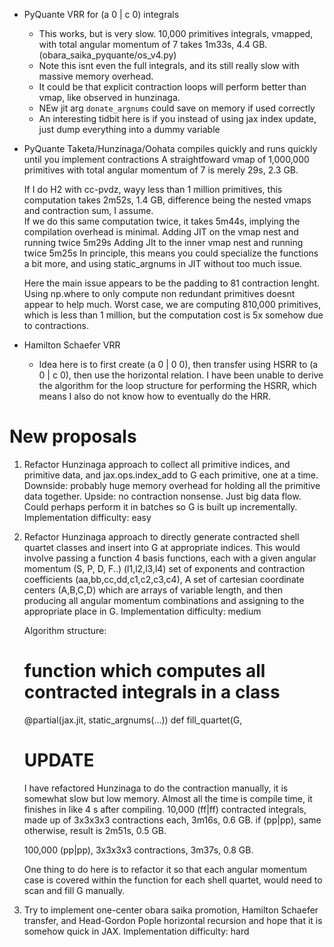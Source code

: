 
* PyQuante VRR for (a 0 | c 0) integrals
    * This works, but is very slow. 10,000 primitives integrals, vmapped, 
      with total angular momentum of 7 takes 1m33s, 4.4 GB. 
       (obara_saika_pyquante/os_v4.py)
    * Note this isnt even the full integrals, and its still really slow with massive memory overhead. 
    * It could be that explicit contraction loops will perform better than vmap, like observed in hunzinaga.
    * NEw jit arg `donate_argnums` could save on memory if used correctly 
    * An interesting tidbit here is if you instead of using jax index update, just dump everything
      into a dummy variable 

* PyQuante Taketa/Hunzinaga/Oohata compiles quickly and runs quickly until you implement contractions
    A straightfoward vmap of 1,000,000 primitives with total angular momentum of 7
    is merely 29s, 2.3 GB.

    If I do H2 with cc-pvdz, wayy less than 1 million primitives, this computation takes 
    2m52s, 1.4 GB, difference being the nested vmaps and contraction sum, I assume.      
    If we do this same computation twice, it takes 5m44s, implying the compilation overhead is minimal. 
    Adding JIT on the vmap nest and running twice 5m29s
    Adding JIt to the inner vmap nest and running twice 5m25s 
    In principle, this means you could specialize the functions a bit more, and using 
    static_argnums in JIT without too much issue.

    Here the main issue appears to be the padding to 81 contraction lenght. Using
    np.where to only compute non redundant primitives doesnt appear to help much.
    Worst case, we are computing 810,000 primitives, which is less than 1 million,
    but the computation cost is 5x somehow due to contractions.
    

* Hamilton Schaefer VRR
    * Idea here is to first create (a 0 | 0 0), then transfer using HSRR to (a 0 | c 0),
    then use the horizontal relation. I have been unable to derive the algorithm for the loop structure
    for performing the HSRR, which means I also do not know how to eventually do the HRR.

# New proposals

1. Refactor Hunzinaga approach to collect all primitive indices, and primitive data,
    and jax.ops.index_add to G each primitive, one at a time. Downside: probably huge memory overhead
    for holding all the primitive data together. Upside: no contraction nonsense.
    Just big data flow. Could perhaps perform it in batches so G is built up incrementally.
    Implementation difficulty: easy

2. Refactor Hunzinaga approach to directly generate contracted shell quartet classes and insert
    into G at appropriate indices.
    This would involve passing a function 4 basis functions, each with a given
    angular momentum (S, P, D, F..) (l1,l2,l3,l4) set of exponents and 
    contraction coefficients (aa,bb,cc,dd,c1,c2,c3,c4),
    A set of cartesian coordinate centers (A,B,C,D)
    which are arrays of variable length, and then producing all angular momentum combinations
    and assigning to the appropriate place in G.
    Implementation difficulty: medium

    Algorithm structure:

    # function which computes all contracted integrals in a class
    @partial(jax.jit, static_argnums(...))
    def fill_quartet(G, 
    # UPDATE
    I have refactored Hunzinaga to do the contraction manually, it is somewhat slow but low memory.
    Almost all the time is compile time, it finishes in like 4 s after compiling.
    10,000 (ff|ff) contracted integrals, made up of 3x3x3x3 contractions each, 3m16s, 0.6 GB. 
    if (pp|pp), same otherwise, result is  2m51s, 0.5 GB.

    100,000 (pp|pp), 3x3x3x3 contractions, 3m37s, 0.8 GB. 
    
    One thing to do here is to refactor it so that each angular momentum case is covered
    within the function for each shell quartet, would need to scan and fill G manually.
    

3. Try to implement one-center obara saika promotion,  Hamilton Schaefer transfer, and Head-Gordon Pople
    horizontal recursion and hope that it is somehow quick in JAX.
    Implementation difficulty: hard

